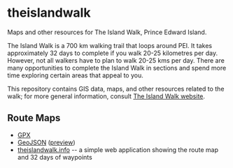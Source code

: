 # theislandwalk

Maps and other resources for The Island Walk, Prince Edward Island.

The Island Walk is a 700 km walking trail that loops around PEI. It takes approximately 32 days to complete if you walk 20-25 kilometres per day. However, not all walkers have to plan to walk 20-25 kms per day. There are many opportunities to complete the Island Walk in sections and spend more time exploring certain areas that appeal to you.

This repository contains GIS data, maps, and other resources related to the walk; for more general information, consult [The Island Walk website](https://theislandwalk.ca).

## Route Maps

* [GPX](https://raw.githubusercontent.com/islandtrails/theislandwalk/main/routemap/gpx/theislandwalk.gpx)
* [GeoJSON](https://raw.githubusercontent.com/islandtrails/theislandwalk/main/routemap/geojson/theislandwalk.geojson) ([preview](https://github.com/islandtrails/theislandwalk/blob/main/routemap/geojson/theislandwalk.geojson))
* [theislandwalk.info](https://theislandwalk.info) -- a simple web application showing the route map and 32 days of waypoints
